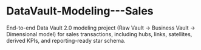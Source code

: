 # DataVault-Modeling---Sales
End-to-end Data Vault 2.0 modeling project (Raw Vault → Business Vault → Dimensional model) for sales transactions, including hubs, links, satellites, derived KPIs, and reporting-ready star schema.

